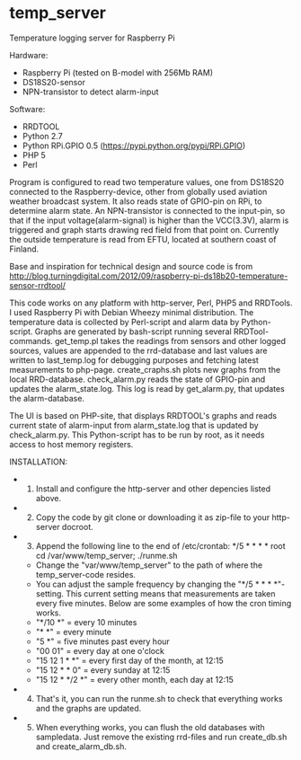 temp_server
===========

Temperature logging server for Raspberry Pi

Hardware: 
- Raspberry Pi (tested on B-model with 256Mb RAM)
- DS18S20-sensor
- NPN-transistor to detect alarm-input

Software:
- RRDTOOL
- Python 2.7
- Python RPi.GPIO 0.5 (https://pypi.python.org/pypi/RPi.GPIO)
- PHP 5
- Perl

Program is configured to read two temperature values, one from DS18S20 connected to the Raspberry-device, other from globally used aviation weather broadcast system. It also reads state of GPIO-pin on RPi, to determine alarm state. An NPN-transistor is connected to the input-pin, so that if the input voltage(alarm-signal) is higher than the VCC(3.3V), alarm is triggered and graph starts drawing red field from that point on. Currently the outside temperature is read from EFTU, located at southern coast of Finland. 

Base and inspiration for technical design and source code is from http://blog.turningdigital.com/2012/09/raspberry-pi-ds18b20-temperature-sensor-rrdtool/

This code works on any platform with http-server, Perl, PHP5 and RRDTools. I used Raspberry Pi with Debian Wheezy minimal distribution. The temperature data is collected by Perl-script and alarm data by Python-script. Graphs are generated by bash-script running several RRDTool-commands. get_temp.pl takes the readings from sensors and other logged sources, values are appended to the rrd-database and last values are written to last_temp.log for debugging purposes and fetching latest measurements to php-page. create_craphs.sh plots new graphs from the local RRD-database. check_alarm.py reads the state of GPIO-pin and updates the alarm_state.log. This log is read by get_alarm.py, that updates the alarm-database.

The UI is based on PHP-site, that displays RRDTOOL's graphs and reads current state of alarm-input from alarm_state.log that is updated by check_alarm.py. This Python-script has to be run by root, as it needs access to host memory registers.

INSTALLATION:
* 1. Install and configure the http-server and other depencies listed above.
* 2. Copy the code by git clone or downloading it as zip-file to your http-server docroot.
* 3. Append the following line to the end of /etc/crontab: */5 *   * * *   root    cd /var/www/temp_server; ./runme.sh
	- Change the "var/www/temp_server" to the path of where the temp_server-code resides.
	- You can adjust the sample frequency by changing the "*/5 *  * * *"-setting. This current setting means that measurements are taken every five minutes. Below are some examples of how the cron timing works.
	- "*/10 *" = every 10 minutes
	- "* *" = every minute
	- "5 *" = five minutes past every hour
	- "00 01" = every day at one o'clock 
	- "15 12  1 * *" = every first day of the month, at 12:15
	- "15 12  * * 0" = every sunday at 12:15
	- "15 12  * */2 *" = every other month, each day at 12:15
* 4. That's it, you can run the runme.sh to check that everything works and the graphs are updated.
* 5. When everything works, you can flush the old databases with sampledata. Just remove the existing rrd-files and run create_db.sh and create_alarm_db.sh.
